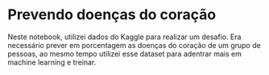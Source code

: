 # Prevendo doenças do coração
Neste notebook, utilizei dados do Kaggle para realizar um desafio. Era necessário prever em porcentagem as doenças do coração de um grupo de pessoas, ao mesmo tempo utilizei esse dataset para adentrar mais em machine learning e treinar.
